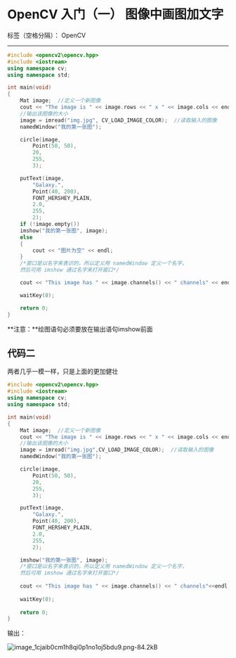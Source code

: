 ﻿# OpenCV 入门（一） 图像中画图加文字

标签（空格分隔）： OpenCV 

---


```c++
#include <opencv2\opencv.hpp>
#include <iostream>  
using namespace cv;
using namespace std;

int main(void)
{
	Mat image;  //定义一个新图像
	cout << "The image is " << image.rows << " x " << image.cols << endl;
	//输出该图像的大小
	image = imread("img.jpg", CV_LOAD_IMAGE_COLOR);  //读取输入的图像
	namedWindow("我的第一张图");

	circle(image,
		Point(50, 50),
		20,
		255,
		3);

	putText(image,
		"Galaxy.",
		Point(40, 200),
		FONT_HERSHEY_PLAIN,
		2.0,
		255,
		2);
	if (!image.empty())
	imshow("我的第一张图", image);
	else
	{
		cout << "图片为空" << endl;
	}
	/*窗口是以名字来表识的，所以定义用 namedWindow 定义一个名字，
	然后可用 imshow 通过名字来打开窗口*/

	cout << "This image has " << image.channels() << " channels" << endl;

	waitKey(0);

	return 0;
}
```
**注意：**绘图语句必须要放在输出语句imshow前面

## 代码二
两者几乎一模一样，只是上面的更加健壮

```c++
#include <opencv2\opencv.hpp>
#include <iostream>  
using namespace cv;
using namespace std;

int main(void)
{
	Mat image;  //定义一个新图像
	cout << "The image is " << image.rows << " x " << image.cols << endl;
	//输出该图像的大小
	image = imread("img.jpg",CV_LOAD_IMAGE_COLOR);  //读取输入的图像
	namedWindow("我的第一张图");

	circle(image,
		Point(50, 50),
		20,
		255,
		3);

	putText(image,
		"Galaxy.",
		Point(40, 200),
		FONT_HERSHEY_PLAIN,
		2.0,
		255,
		2);

	imshow("我的第一张图", image);
	/*窗口是以名字来表识的，所以定义用 namedWindow 定义一个名字，
	然后可用 imshow 通过名字来打开窗口*/
	
	cout << "This image has " << image.channels() << " channels"<<endl;
	
	waitKey(0);
	
	return 0;
}
```

输出：

![image_1cjaib0cm1h8qi0p1no1oj5bdu9.png-84.2kB][1]


  [1]: http://static.zybuluo.com/Arbalest-Laevatain/ou02kvqdudk8eaexqeip1aab/image_1cjaib0cm1h8qi0p1no1oj5bdu9.png
